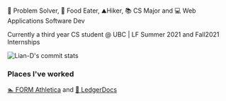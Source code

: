 🧠 Problem Solver, 🍜 Food Eater, ⛰️Hiker, 📚 CS Major and 💻 Web Applications Software Dev

Currently a third year CS student @ UBC | LF Summer 2021 and Fall2021 Internships

![Lian-D's commit stats](https://github-readme-stats.vercel.app/api/top-langs/?username=Lian-D&hide=c%2B%2B&theme=dark&layout=compact)

### Places I've worked ###
 [🏊 FORM Athletica](https://www.formswim.com/) and
 [📝 LedgerDocs](https://www.ledgerdocs.com/)
